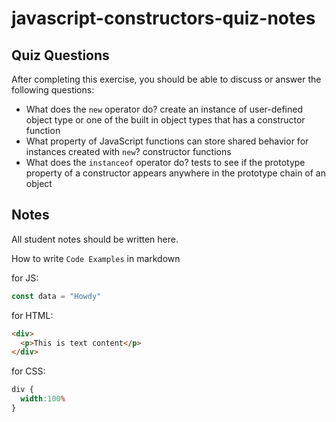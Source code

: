 # javascript-constructors-quiz-notes

## Quiz Questions

After completing this exercise, you should be able to discuss or answer the following questions:

- What does the `new` operator do?
create an instance of user-defined object type or one of the built in object types that has a constructor function
- What property of JavaScript functions can store shared behavior for instances created with `new`?
constructor functions
- What does the `instanceof` operator do?
tests to see if the prototype property of a constructor appears anywhere in the prototype chain of an object

## Notes

All student notes should be written here.


How to write `Code Examples` in markdown

for JS:
```javascript
const data = "Howdy"
```

for HTML:
```html
<div>
  <p>This is text content</p>
</div>
```

for CSS:
```css
div {
  width:100%
}
```
